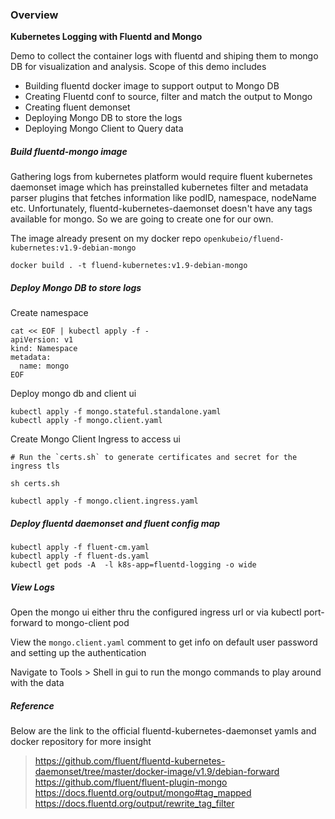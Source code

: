 ### Overview
**Kubernetes Logging with Fluentd and Mongo**

Demo to collect the container logs with fluentd and shiping them to mongo DB for visualization and analysis.
Scope of this demo includes
- Building fluentd docker image to support output to Mongo DB 
- Creating Fluentd conf to source, filter and match the output to Mongo
- Creating fluent demonset
- Deploying Mongo DB to store the logs
- Deploying Mongo Client to Query data


##### Build fluentd-mongo image 

Gathering logs from kubernetes platform would require fluent kubernetes daemonset image which has preinstalled kubernetes filter and metadata parser
plugins that fetches information like podID, namespace, nodeName etc.
Unfortunately, fluentd-kubernetes-daemonset doesn't have any tags available for mongo. So we are going to create one for our own.

The image already present on my docker repo `openkubeio/fluend-kubernetes:v1.9-debian-mongo`

```
docker build . -t fluend-kubernetes:v1.9-debian-mongo
```

##### Deploy Mongo DB to store logs

Create namespace
```
cat << EOF | kubectl apply -f -
apiVersion: v1
kind: Namespace
metadata:
  name: mongo
EOF
```

Deploy mongo db and client ui
```
kubectl apply -f mongo.stateful.standalone.yaml
kubectl apply -f mongo.client.yaml
```

Create Mongo Client Ingress to access ui


```
# Run the `certs.sh` to generate certificates and secret for the ingress tls

sh certs.sh

kubectl apply -f mongo.client.ingress.yaml
```

##### Deploy fluentd daemonset and fluent config map
```
kubectl apply -f fluent-cm.yaml
kubectl apply -f fluent-ds.yaml
kubectl get pods -A  -l k8s-app=fluentd-logging -o wide 
```

##### View Logs

Open the mongo ui either thru the configured ingress url or 
via kubectl port-forward to mongo-client pod

View the `mongo.client.yaml` comment to get info on default 
user password and setting up the authentication 

Navigate to Tools > Shell in gui to run the  mongo commands to 
play around with the data

##### Reference
Below are the link to the official fluentd-kubernetes-daemonset 
yamls and docker repository for more insight

> https://github.com/fluent/fluentd-kubernetes-daemonset/tree/master/docker-image/v1.9/debian-forward
> https://github.com/fluent/fluent-plugin-mongo
> https://docs.fluentd.org/output/mongo#tag_mapped
> https://docs.fluentd.org/output/rewrite_tag_filter






